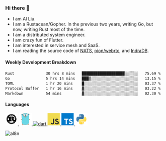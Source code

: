 ### Hi there 👋

<!--
**al8n/al8n** is a ✨ _special_ ✨ repository because its `README.md` (this file) appears on your GitHub profile.

Here are some ideas to get you started:

- 🔭 I’m currently working on ...
- 🌱 I’m currently learning ...
- 👯 I’m looking to collaborate on ...
- 🤔 I’m looking for help with ...
- 💬 Ask me about ...
- 📫 How to reach me: ...
- 😄 Pronouns: ...
- ⚡ Fun fact: ...
-->


- I am Al Liu.
- I am a Rustacean/Gopher. In the previous two years, writing Go, but now, writing Rust most of the time.
- I am a distributed system engineer.
- I am crazy fun of Flutter.
- I am interested in service mesh and SaaS.
- I am reading the source code of [NATS](https://github.com/nats-io/nats-server), [pion/webrtc](https://github.com/pion/webrtc), and [IndraDB](https://github.com/indradb/indradb).

#### Weekly Development Breakdown

<!--START_SECTION:waka-->
```text
Rust              30 hrs 8 mins   ███████████████████░░░░░░   75.69 % 
Go                5 hrs 14 mins   ███▒░░░░░░░░░░░░░░░░░░░░░   13.15 % 
TOML              1 hr 20 mins    █░░░░░░░░░░░░░░░░░░░░░░░░   03.37 % 
Protocol Buffer   1 hr 16 mins    ▓░░░░░░░░░░░░░░░░░░░░░░░░   03.22 % 
Markdown          54 mins         ▓░░░░░░░░░░░░░░░░░░░░░░░░   02.30 % 
```
<!--END_SECTION:waka-->


<h4 align="left">Languages</h4>

<p align="left"> 
<a href="https://www.rust-lang.org" target="_blank"> <img src="https://raw.githubusercontent.com/devicons/devicon/master/icons/rust/rust-plain.svg" alt="rust" width="40" height="40"/> </a> <a href="https://golang.org" target="_blank"> <img src="https://raw.githubusercontent.com/devicons/devicon/master/icons/go/go-original.svg" alt="go" width="40" height="40"/> </a> <a href="https://dart.dev" target="_blank"> <img src="https://www.vectorlogo.zone/logos/dartlang/dartlang-icon.svg" alt="dart" width="40" height="40"/> </a> <a href="https://developer.mozilla.org/en-US/docs/Web/JavaScript" target="_blank"> <img src="https://raw.githubusercontent.com/devicons/devicon/master/icons/javascript/javascript-original.svg" alt="javascript" width="40" height="40"/> </a> <a href="https://www.typescriptlang.org/" target="_blank"> <img src="https://raw.githubusercontent.com/devicons/devicon/master/icons/typescript/typescript-original.svg" alt="typescript" width="40" height="40"/> </a> <a href="https://www.python.org" target="_blank"> <img src="https://raw.githubusercontent.com/devicons/devicon/master/icons/python/python-original.svg" alt="python" width="40" height="40"/> </a> 
</p>


<p><img align="left" src="https://github-readme-stats.vercel.app/api/top-langs?username=al8n&show_icons=true&locale=en&layout=compact" alt="al8n" /></p>

<br>
<br>


